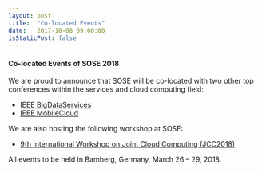 ```yaml
---
layout: post
title:  "Co-located Events"
date:   2017-10-08 09:00:00
isStaticPost: false
---
```

#### Co-located Events of SOSE 2018

We are proud to announce that SOSE will be co-located with two other top conferences within the services and cloud computing field:

  - [IEEE BigDataServices](http://big-dataservice.net/)
  - [IEEE MobileCloud](http://www.mobile-cloud.net/)

We are also hosting the following workshop at SOSE:

  - [9th International Workshop on Joint Cloud Computing (JCC2018)](https://jointcloud.github.io/jcc2018/)

All events to be held in Bamberg, Germany, March 26 – 29, 2018.
